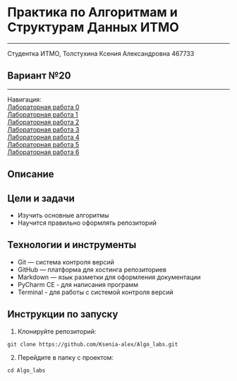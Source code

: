 # Практика по Алгоритмам и Cтруктурам Данных ИТМО
____
Студентка ИТМО, Толстухина Ксения Александровна 467733

## Вариант №20
____
Навигация:  
[Лабораторная работа 0](lab0/README.md)  
[Лабораторная работа 1](lab1/README.md)  
[Лабораторная работа 2](lab2/README.md)  
[Лабораторная работа 3](lab3/README.md)  
[Лабораторная работа 4](lab4/README.md)  
[Лабораторная работа 5](lab5/README.md)  
[Лабораторная работа 6](lab6/README.md) 

## Описание  

## Цели и задачи  
- Изучить основные алгоритмы  
- Научится правильно оформлять репозиторий  

## Технологии и инструменты  
- Git — система контроля версий
- GitHub — платформа для хостинга репозиториев
- Markdown — язык разметки для оформления документации
- PyCharm CE - для написания программ
- Terminal - для работы с системой контроля версий 

## Инструкции по запуску
1. Клонируйте репозиторий:  
```
git clone https://github.com/Ksenia-alex/Algo_labs.git
```  
2. Перейдите в папку с проектом:
```
cd Algo_labs
```